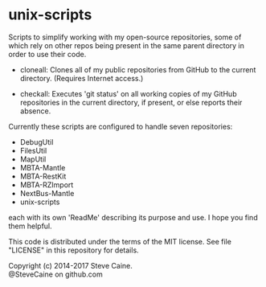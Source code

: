 unix-scripts
============

Scripts to simplify working with my open-source repositories, some of which rely on other repos being present in the same parent directory in order to use their code. 

- cloneall: Clones all of my public repositories from GitHub to the current directory. (Requires Internet access.) 

- checkall: Executes 'git status' on all working copies of my GitHub repositories in the current directory, if present, or else reports their absence. 

Currently these scripts are configured to handle seven repositories:

- DebugUtil
- FilesUtil
- MapUtil
- MBTA-Mantle
- MBTA-RestKit
- MBTA-RZImport
- NextBus-Mantle
- unix-scripts

each with its own 'ReadMe' describing its purpose and use. I hope you find them helpful. 

This code is distributed under the terms of the MIT license. See file "LICENSE" in this repository for details.

Copyright (c) 2014-2017 Steve Caine.<br>
@SteveCaine on github.com
